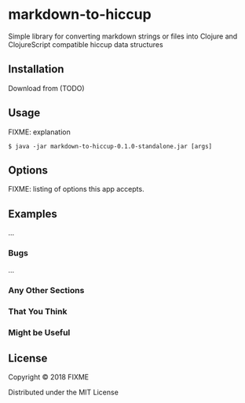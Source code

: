 # markdown-to-hiccup

Simple library for converting markdown strings or files into Clojure and ClojureScript compatible hiccup data structures

## Installation

Download from (TODO)

## Usage

FIXME: explanation

    $ java -jar markdown-to-hiccup-0.1.0-standalone.jar [args]

## Options

FIXME: listing of options this app accepts.

## Examples

...

### Bugs

...

### Any Other Sections
### That You Think
### Might be Useful

## License

Copyright © 2018 FIXME

Distributed under the MIT License
